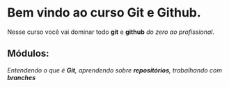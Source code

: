 # Bem vindo ao curso Git e Github.
Nesse curso você vai dominar todo **git** e **github** _do zero ao profissional_.

## Módulos: 
_Entendendo o que é **Git**, aprendendo sobre **repositórios**, trabalhando com **branches**_